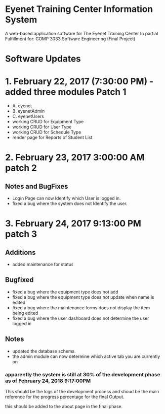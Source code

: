 # Eyenet Training Center Information System
A web-based application software for The Eyenet Training Center
In partial Fulfillment for: COMP 3033 Software Engineering (Final Project)

# Software Updates

# 1. February 22, 2017  (7:30:00 PM) - added three modules  Patch 1
- A. eyenet
- B. eyenetAdmin
- C. eyenetUsers
- working CRUD for Equipment Type
- working CRUD for User Type
- working CRUD for Schedule Type
- render page for Reports of Student List

# 2. February 23, 2017 3:00:00 AM patch 2
## Notes and BugFixes
- Login Page can now Identify which User is logged in. 
- fixed a bug where the system does not Identify the user. 

# 3. February 24, 2017 9:13:00 PM patch 3

## Additions
- added maintenance for status

## Bugfixed
- fixed a bug where the equipment type does not add
- fixed a bug where the equipment type does not update when name is edited
- fixed a bug where the maintenance forms does not display the item being edited
- fixed a bug where the user dashboard does not determine the user logged in

## Notes
- updated the database schema.
- the admin module can now determine which active tab you are currently on 


### apparently the system is still at 30% of the development phase as of February 24, 2018 9:17:00PM
This should be the logs of the development process and shoud be the main reference for the progress percentage for the final Output.

this should be added to the about page in the final phase.